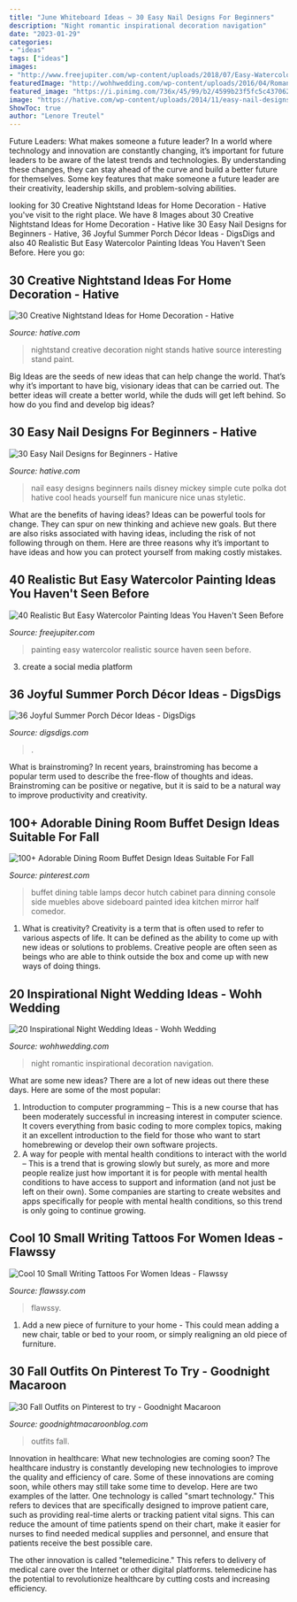 ```yaml
---
title: "June Whiteboard Ideas ~ 30 Easy Nail Designs For Beginners"
description: "Night romantic inspirational decoration navigation"
date: "2023-01-29"
categories:
- "ideas"
tags: ["ideas"]
images:
- "http://www.freejupiter.com/wp-content/uploads/2018/07/Easy-Watercolor-Painting-Ideas-17-1.jpg"
featuredImage: "http://wohhwedding.com/wp-content/uploads/2016/04/Romantic-Night-Wedding-Decoration-Ideas.jpg"
featured_image: "https://i.pinimg.com/736x/45/99/b2/4599b23f5fc5c4370620da1869048cad.jpg"
image: "https://hative.com/wp-content/uploads/2014/11/easy-nail-designs/14-easy-nail-designs-for-beginners.jpg"
ShowToc: true
author: "Lenore Treutel"
---
```



Future Leaders: What makes someone a future leader?
In a world where technology and innovation are constantly changing, it’s important for future leaders to be aware of the latest trends and technologies. By understanding these changes, they can stay ahead of the curve and build a better future for themselves. Some key features that make someone a future leader are their creativity, leadership skills, and problem-solving abilities.

	

		
looking for 30 Creative Nightstand Ideas for Home Decoration - Hative you've visit to the right place. We have 8 Images about 30 Creative Nightstand Ideas for Home Decoration - Hative like 30 Easy Nail Designs for Beginners - Hative, 36 Joyful Summer Porch Décor Ideas - DigsDigs and also 40 Realistic But Easy Watercolor Painting Ideas You Haven&#039;t Seen Before. Here you go:
		
    
## 30 Creative Nightstand Ideas For Home Decoration - Hative

<img loading=lazy src="https://hative.com/wp-content/uploads/2014/06/nightstand-ideas/26-creative-nightstand-ideas.jpg" onerror="this.onerror=null;this.src='https://tse4.mm.bing.net/th?id=OIP.Kpn5D3Uffo6GMB_cUI4ZAAHaJ4&amp;pid=15.1';" alt="30 Creative Nightstand Ideas for Home Decoration - Hative">

_Source: hative.com_

>nightstand creative decoration night stands hative source interesting stand paint. 

	

Big Ideas are the seeds of new ideas that can help change the world. That’s why it’s important to have big, visionary ideas that can be carried out. The better ideas will create a better world, while the duds will get left behind. So how do you find and develop big ideas?

    
## 30 Easy Nail Designs For Beginners - Hative

<img loading=lazy src="https://hative.com/wp-content/uploads/2014/11/easy-nail-designs/14-easy-nail-designs-for-beginners.jpg" onerror="this.onerror=null;this.src='https://tse3.mm.bing.net/th?id=OIP.BXEyKYcs6zdx4CWZnkmKeQHaJ4&amp;pid=15.1';" alt="30 Easy Nail Designs for Beginners - Hative">

_Source: hative.com_

>nail easy designs beginners nails disney mickey simple cute polka dot hative cool heads yourself fun manicure nice unas styletic. 

	

What are the benefits of having ideas?
Ideas can be powerful tools for change. They can spur on new thinking and achieve new goals. But there are also risks associated with having ideas, including the risk of not following through on them. Here are three reasons why it’s important to have ideas and how you can protect yourself from making costly mistakes.

    
## 40 Realistic But Easy Watercolor Painting Ideas You Haven&#039;t Seen Before

<img loading=lazy src="http://www.freejupiter.com/wp-content/uploads/2018/07/Easy-Watercolor-Painting-Ideas-17-1.jpg" onerror="this.onerror=null;this.src='https://tse2.mm.bing.net/th?id=OIP.IiV9_zKqqxTXnUxqC5iciQHaNK&amp;pid=15.1';" alt="40 Realistic But Easy Watercolor Painting Ideas You Haven&#039;t Seen Before">

_Source: freejupiter.com_

>painting easy watercolor realistic source haven seen before. 

	

3. create a social media platform

    
## 36 Joyful Summer Porch Décor Ideas - DigsDigs

<img loading=lazy src="https://www.digsdigs.com/photos/joyful-summer-porch-decor-ideas-33.jpg" onerror="this.onerror=null;this.src='https://tse1.mm.bing.net/th?id=OIP.rGztzf3oE1cAK_uHscaOKAHaJ4&amp;pid=15.1';" alt="36 Joyful Summer Porch Décor Ideas - DigsDigs">

_Source: digsdigs.com_

>. 

	

What is brainstroming?
In recent years, brainstroming has become a popular term used to describe the free-flow of thoughts and ideas. Brainstroming can be positive or negative, but it is said to be a natural way to improve productivity and creativity.

    
## 100+ Adorable Dining Room Buffet Design Ideas Suitable For Fall

<img loading=lazy src="https://i.pinimg.com/736x/45/99/b2/4599b23f5fc5c4370620da1869048cad.jpg" onerror="this.onerror=null;this.src='https://tse4.mm.bing.net/th?id=OIP.uESqtY7mRcwtl6D20nHSzgHaLI&amp;pid=15.1';" alt="100+ Adorable Dining Room Buffet Design Ideas Suitable For Fall">

_Source: pinterest.com_

>buffet dining table lamps decor hutch cabinet para dinning console side muebles above sideboard painted idea kitchen mirror half comedor. 

	

1. What is creativity?
Creativity is a term that is often used to refer to various aspects of life. It can be defined as the ability to come up with new ideas or solutions to problems. Creative people are often seen as beings who are able to think outside the box and come up with new ways of doing things.

    
## 20 Inspirational Night Wedding Ideas - Wohh Wedding

<img loading=lazy src="http://wohhwedding.com/wp-content/uploads/2016/04/Romantic-Night-Wedding-Decoration-Ideas.jpg" onerror="this.onerror=null;this.src='https://tse4.mm.bing.net/th?id=OIP.JjzgCZSH3Baz7CuxB28FywHaJ_&amp;pid=15.1';" alt="20 Inspirational Night Wedding Ideas - Wohh Wedding">

_Source: wohhwedding.com_

>night romantic inspirational decoration navigation. 

	

What are some new ideas?
There are a lot of new ideas out there these days. Here are some of the most popular: 
1) Introduction to computer programming – This is a new course that has been moderately successful in increasing interest in computer science. It covers everything from basic coding to more complex topics, making it an excellent introduction to the field for those who want to start homebrewing or develop their own software projects. 
2) A way for people with mental health conditions to interact with the world – This is a trend that is growing slowly but surely, as more and more people realize just how important it is for people with mental health conditions to have access to support and information (and not just be left on their own). Some companies are starting to create websites and apps specifically for people with mental health conditions, so this trend is only going to continue growing.

    
## Cool 10 Small Writing Tattoos For Women Ideas - Flawssy

<img loading=lazy src="https://www.flawssy.com/wp-content/uploads/2016/06/Think-Positive-Tattoo.jpg" onerror="this.onerror=null;this.src='https://tse1.mm.bing.net/th?id=OIP.-JCBSScDcib5Pj9yvPhK7gHaJ4&amp;pid=15.1';" alt="Cool 10 Small Writing Tattoos For Women Ideas - Flawssy">

_Source: flawssy.com_

>flawssy. 

	

1. Add a new piece of furniture to your home - This could mean adding a new chair, table or bed to your room, or simply realigning an old piece of furniture.

    
## 30 Fall Outfits On Pinterest To Try - Goodnight Macaroon

<img loading=lazy src="http://www.goodnightmacaroonblog.com/wp-content/uploads/2017/08/7cf8f5a661210853a328ffbd8ed31af2.jpg" onerror="this.onerror=null;this.src='https://tse3.mm.bing.net/th?id=OIP.FCjp_J5v46-0fQtQj5mjsQHaQK&amp;pid=15.1';" alt="30 Fall Outfits on Pinterest to try - Goodnight Macaroon">

_Source: goodnightmacaroonblog.com_

>outfits fall. 

	

Innovation in healthcare: What new technologies are coming soon?
The healthcare industry is constantly developing new technologies to improve the quality and efficiency of care. Some of these innovations are coming soon, while others may still take some time to develop. Here are two examples of the latter. 
One technology is called "smart technology." This refers to devices that are specifically designed to improve patient care, such as providing real-time alerts or tracking patient vital signs. This can reduce the amount of time patients spend on their chart, make it easier for nurses to find needed medical supplies and personnel, and ensure that patients receive the best possible care. 

The other innovation is called "telemedicine." This refers to delivery of medical care over the Internet or other digital platforms. telemedicine has the potential to revolutionize healthcare by cutting costs and increasing efficiency.

